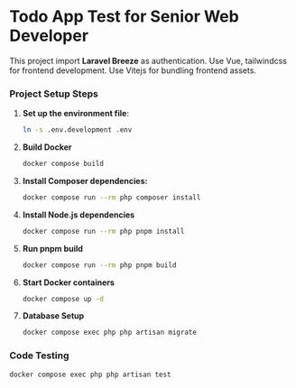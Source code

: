 # Todo App Test for Senior Web Developer
This project import **Laravel Breeze** as authentication.
Use Vue, tailwindcss for frontend development.
Use Vitejs for bundling frontend assets.

### Project Setup Steps

1. **Set up the environment file**:
   ```bash
   ln -s .env.development .env

2. **Build Docker**
    ```bash
    docker compose build

3. **Install Composer dependencies:**
    ```bash
    docker compose run --rm php composer install

4. **Install Node.js dependencies**
    ```bash
    docker compose run --rm php pnpm install

5. **Run pnpm build**
    ```bash
    docker compose run --rm php pnpm build

6. **Start Docker containers**
    ```bash
    docker compose up -d

7. **Database Setup**
    ```bash
    docker compose exec php php artisan migrate

### Code Testing
```bash
docker compose exec php php artisan test

